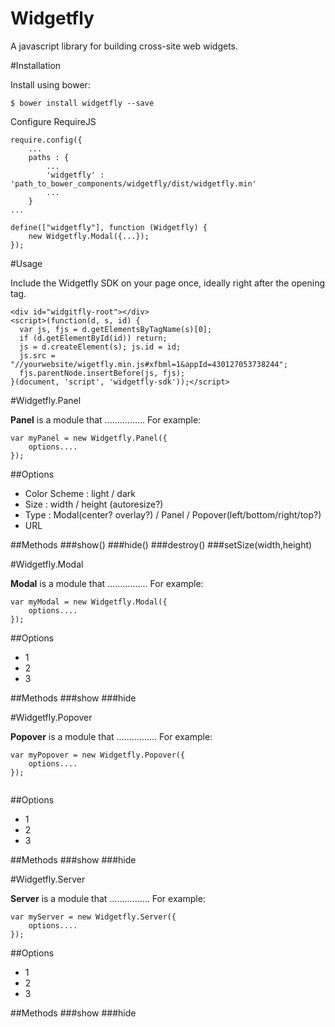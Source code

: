 Widgetfly
==============

A javascript library for building cross-site web widgets.


#Installation

Install using bower:

```shell
$ bower install widgetfly --save
```

Configure RequireJS 

```
require.config({
	...
	paths : {
		...
		'widgetfly' : 'path_to_bower_components/widgetfly/dist/widgetfly.min'
		...
	}
...
	
define(["widgetfly"], function (Widgetfly) {
	new Widgetfly.Modal({...});
});

```

#Usage

Include the Widgetfly SDK on your page once, ideally right after the opening <body> tag.

```
<div id="widgitfly-root"></div>
<script>(function(d, s, id) {
  var js, fjs = d.getElementsByTagName(s)[0];
  if (d.getElementById(id)) return;
  js = d.createElement(s); js.id = id;
  js.src = "//yourwebsite/wigetfly.min.js#xfbml=1&appId=430127053738244";
  fjs.parentNode.insertBefore(js, fjs);
}(document, 'script', 'widgetfly-sdk'));</script>

```



#Widgetfly.Panel

**Panel** is a module that ................ For example:


```
var myPanel = new Widgetfly.Panel({
    options....
});

```

##Options
* Color Scheme : light / dark
* Size : width / height (autoresize?)
* Type : Modal(center? overlay?) / Panel / Popover(left/bottom/right/top?)
* URL


##Methods
###show()
###hide()
###destroy()
###setSize(width,height)



#Widgetfly.Modal

**Modal** is a module that ................ For example:


```
var myModal = new Widgetfly.Modal({
    options....
});

```
##Options
* 1
* 2
* 3

##Methods
###show
###hide


#Widgetfly.Popover

**Popover** is a module that ................ For example:


```
var myPopover = new Widgetfly.Popover({
    options....
});


```
##Options
* 1
* 2
* 3

##Methods
###show
###hide

#Widgetfly.Server

**Server** is a module that ................ For example:


```
var myServer = new Widgetfly.Server({
    options....
});

```

##Options
* 1
* 2
* 3

##Methods
###show
###hide


